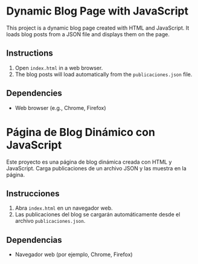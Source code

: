 # Dynamic Blog Page with JavaScript

This project is a dynamic blog page created with HTML and JavaScript. It loads blog posts from a JSON file and displays them on the page.

## Instructions

1. Open `index.html` in a web browser.
2. The blog posts will load automatically from the `publicaciones.json` file.

## Dependencies
- Web browser (e.g., Chrome, Firefox)

# Página de Blog Dinámico con JavaScript

Este proyecto es una página de blog dinámica creada con HTML y JavaScript. Carga publicaciones de un archivo JSON y las muestra en la página.

## Instrucciones

1. Abra `index.html` en un navegador web.
2. Las publicaciones del blog se cargarán automáticamente desde el archivo `publicaciones.json`.

## Dependencias
- Navegador web (por ejemplo, Chrome, Firefox)
